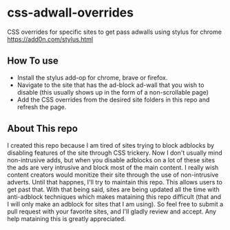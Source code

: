 # css-adwall-overrides
CSS overrides for specific sites to get pass adwalls using stylus for chrome https://add0n.com/stylus.html

## How To use

- Install the stylus add-op for chrome, brave or firefox. 
- Navigate to the site that has the ad-block ad-wall that you wish to disable (this usually shows up in the form of a non-scrollable page) 
- Add the CSS overrides from the desired site folders in this repo and refresh the page. 

## About This repo 
I created this repo because I am tired of sites trying to block adblocks by disabling features of the site through CSS trickery. Now I don't usually mind non-intrusive adds, but when you disable adblocks on a lot of these sites the ads are very intrusive and block most of the main content. I really wish content creators would monitize their site through the use of non-intrusive adverts. Until that happnes, I'll try to maintain this repo. This allows users to get past that. With that being said, sites are being updated all the time with anti-adblock techniques which makes mataining this repo difficult (that and I will only make an adblock for sites that I am using). So feel free to submit a pull request with your favorite sites, and I'll gladly review and accept. Any help mataining this is greatly appreciated. 


